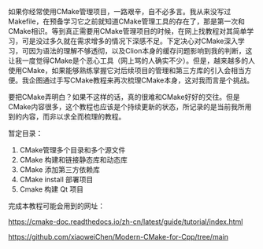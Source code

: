 如果你经常使用CMake管理项目，一路艰辛，自不必多言。我从来没写过Makefile，在预备学习它之前就知道CMake管理工具的存在了，那是第一次和CMake相识。等到真正需要用CMake管理项目的时候，在网上找教程对其简单学习，可是没过多久就在需求增多的情况下深感不足。下定决心对CMake深入学习，可因为语法的理解不够透彻，以及Clion本身的缓存问题影响到我的判断，这让我一度觉得CMake是个恶心工具（网上骂的人确实不少）。但是，越来越多的人使用CMake，如果能够熟练掌握它对后续项目的管理和第三方库的引入会相当方便。我企图通过手写CMake教程来再次梳理CMake本身，这对我而言是个挑战。

要把CMake弄明白？如果不这样的话，真的很难和CMake好好的交往。但是CMake内容很多，这个教程也应该是个持续更新的状态，所记录的是当前我所用到的内容，而非以求全而梳理的教程。

暂定目录：

1. CMake管理多个目录和多个源文件
2. CMake 构建和链接静态库和动态库
3. CMake 添加第三方依赖库
4. CMake install 部署项目
5. Cmake 构建 Qt 项目



完成本教程可能会用到的网址：

https://cmake-doc.readthedocs.io/zh-cn/latest/guide/tutorial/index.html

https://github.com/xiaoweiChen/Modern-CMake-for-Cpp/tree/main